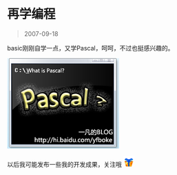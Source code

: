 # 再学编程 

> 2007-09-18

<div class="pcs-article-content_ptkaiapt4bxy_baiduscarticle" id="detailArticleContent_ptkaiapt4bxy_baiduscarticle">
 <p>
  basic刚刚自学一点，又学Pascal，呵呵，不过也挺感兴趣的。
 </p>
 <img class="blogimg" small="0" src="images/c44cbdc9a022239c4f3b923f123d84fa.jpg"/>
 <p>
  以后我可能发布一些我的开发成果，关注哦
  <img src="images/10493e4f868f67fabc6e065ca6d8497d.jpg"/>
 </p>
 <p>
 </p>
</div>


